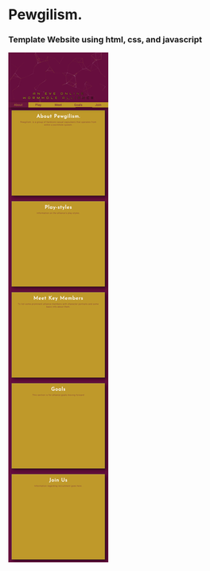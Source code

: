 # Pewgilism.
### Template Website using html, css, and javascript

![all](https://github.com/PhobiaCide/pewgilism./blob/main/pewgilismSS.jpg)

